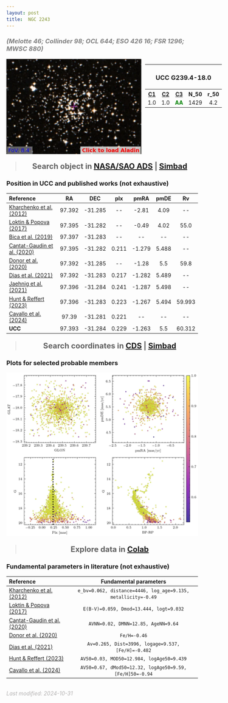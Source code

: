 ```yaml
---
layout: post
title:  NGC 2243
---
```

<h3><span style="color: #808080;"><i>(Melotte 46; Collinder 98; OCL 644; ESO 426 16; FSR 1296; MWSC 880)</i></span></h3><div style="display: flex; justify-content: space-between; width:720px;height:250px">
<div style="text-align: center;">
<!-- WEBP image -->
<img id="myImage" src="https://raw.githubusercontent.com/ucc23/Q3N/main/plots/ngc2243_aladin.webp" alt="Clickable Image" style="width:355px;height:250px; cursor: pointer;">

<!-- Div to contain Aladin Lite viewer -->
<div id="aladin-lite-div" style="width:355px;height:250px;display:none;"></div>

<!-- Aladin Lite script (will be loaded after the image is clicked) -->
<script type="text/javascript">
// Function to load Aladin Lite after image click and hide the image
function loadAladinLiteAndHideImage() {
    // Dynamically load the Aladin Lite script
    let aladinScript = document.createElement('script');
    aladinScript.src = "https://aladin.cds.unistra.fr/AladinLite/api/v3/latest/aladin.js";
    aladinScript.charset = "utf-8";
    aladinScript.onload = function () {
        A.init.then(() => {
            let aladin = A.aladin('#aladin-lite-div', {survey:"P/DSS2/color", fov:0.14, target: "97.393 -31.284"});
            // Remove the image
            document.getElementById('myImage').remove();
            // Hide the image
            //document.getElementById('myImage').style.visibility = "hidden";
            // Show the Aladin Lite viewer
            document.getElementById('aladin-lite-div').style.display = 'block';
        });
     };
    document.head.appendChild(aladinScript);
}
// Event listener for image click
document.getElementById('myImage').addEventListener('click', loadAladinLiteAndHideImage);
</script>
</div>
<!-- Left block -->

<table style="text-align: center; width:355px;height:250px;">
  <!-- Row 1 (title) -->
  <tr>
    <td colspan="5"><h3>UCC G239.4-18.0</h3></td>
  </tr>
  <!-- Row 2 -->
  <tr>
    <th><a href="https://ucc.ar/faq#what-are-the-c1-c2-and-c3-parameters" title="Photometric class">C1</a></th>
    <th><a href="https://ucc.ar/faq#what-are-the-c1-c2-and-c3-parameters" title="Density class">C2</a></th>
    <th><a href="https://ucc.ar/faq#what-are-the-c1-c2-and-c3-parameters" title="Combined class">C3</a></th>
    <th><div title="Stars with membership probability >50%">N_50</div></th>
    <th><div title="Radius that contains half the members [arcmin]">r_50</div></th>
  </tr>
  <!-- Row 3 -->
  <tr>
    <td>1.0</td>
    <td>1.0</td>
    <td><span style="color: green; font-weight: bold;">A</span><span style="color: green; font-weight: bold;">A</span></td>
    <td>1429</td>
    <td>4.2</td>
  </tr>
</table>
</div>

> <p style="text-align:center; font-weight: bold; font-size:20px">Search object in <a href="https://ui.adsabs.harvard.edu/search/q=%20collection%3Aastronomy%20body%3A%22NGC%202243%22&sort=date%20desc%2C%20bibcode%20desc&p_=0" target="_blank">NASA/SAO ADS</a> | <a href="https://simbad.cds.unistra.fr/simbad/sim-id-refs?Ident=ngc2243" target="_blank">Simbad</a></p>


### Position in UCC and published works (not exhaustive)

| Reference    | RA    | DEC   | plx  | pmRA  | pmDE   |  Rv  |
| :---         | :---: | :---: | :---: | :---: | :---: | :---: |
|[Kharchenko et al. (2012)](https://ui.adsabs.harvard.edu/abs/2012A%26A...543A.156K) | 97.392 | -31.285 | -- | -2.81 | 4.09 | -- |
|[Loktin & Popova (2017)](https://ui.adsabs.harvard.edu/abs/2017AstBu..72..257L/abstract) | 97.395 | -31.282 | -- | -0.49 | 4.02 | 55.0 |
|[Bica et al. (2019)](https://ui.adsabs.harvard.edu/abs/2019AJ....157...12B/abstract) | 97.397 | -31.283 | -- | -- | -- | -- |
|[Cantat-Gaudin et al. (2020)](https://ui.adsabs.harvard.edu/abs/2020A%26A...640A...1C) | 97.395 | -31.282 | 0.211 | -1.279 | 5.488 | -- |
|[Donor et al. (2020)](https://ui.adsabs.harvard.edu/abs/2020AJ....159..199D/abstract) | 97.392 | -31.285 | -- | -1.28 | 5.5 | 59.8 |
|[Dias et al. (2021)](https://ui.adsabs.harvard.edu/abs/2021MNRAS.504..356D) | 97.392 | -31.283 | 0.217 | -1.282 | 5.489 | -- |
|[Jaehnig et al. (2021)](https://ui.adsabs.harvard.edu/abs/2021ApJ...923..129J/abstract) | 97.396 | -31.284 | 0.241 | -1.287 | 5.498 | -- |
|[Hunt & Reffert (2023)](https://ui.adsabs.harvard.edu/abs/2023A%26A...673A.114H/abstract) | 97.396 | -31.283 | 0.223 | -1.267 | 5.494 | 59.993 |
|[Cavallo et al. (2024)](https://ui.adsabs.harvard.edu/abs/2024AJ....167...12C/abstract) | 97.39 | -31.281 | 0.221 | -- | -- | -- |
| **UCC** |97.393 | -31.284 | 0.229 | -1.263 | 5.5 | 60.312 |

> <p style="text-align:center; font-weight: bold; font-size:20px">Search coordinates in <a href="https://cdsportal.u-strasbg.fr/?target=97.393,-31.284" target="_blank">CDS</a> | <a href="https://simbad.cds.unistra.fr/mobile/object_list.html?coord=97.393%20-31.284&output=json&radius=5&userEntry=ngc2243" target="_blank">Simbad</a></p>

### Plots for selected probable members

![CLUSTER](https://raw.githubusercontent.com/ucc23/Q3N/main/plots/ngc2243.webp)


> <p style="text-align:center; font-weight: bold; font-size:20px">Explore data in <a href="https://colab.research.google.com/github/UCC23/Q3N/blob/master/notebooks/ngc2243.ipynb" target="_blank">Colab</a></p>


### Fundamental parameters in literature (not exhaustive)

| Reference |  Fundamental parameters |
| :---         |     :---:      |
| [Kharchenko et al. (2012)](https://ui.adsabs.harvard.edu/abs/2012A%26A...543A.156K) | `e_bv=0.062, distance=4446, log_age=9.135, metallicity=-0.49` |
| [Loktin & Popova (2017)](https://ui.adsabs.harvard.edu/abs/2017AstBu..72..257L/abstract) | `E(B-V)=0.059, Dmod=13.444, logt=9.032` |
| [Cantat-Gaudin et al. (2020)](https://ui.adsabs.harvard.edu/abs/2020A%26A...640A...1C) | `AVNN=0.02, DMNN=12.85, AgeNN=9.64` |
| [Donor et al. (2020)](https://ui.adsabs.harvard.edu/abs/2020AJ....159..199D/abstract) | `Fe/H=-0.46` |
| [Dias et al. (2021)](https://ui.adsabs.harvard.edu/abs/2021MNRAS.504..356D) | `Av=0.265, Dist=3996, logage=9.537, [Fe/H]=-0.482` |
| [Hunt & Reffert (2023)](https://ui.adsabs.harvard.edu/abs/2023A%26A...673A.114H/abstract) | `AV50=0.03, MOD50=12.984, logAge50=9.439` |
| [Cavallo et al. (2024)](https://ui.adsabs.harvard.edu/abs/2024AJ....167...12C/abstract) | `AV50=0.67, dMod50=12.32, logAge50=9.59, [Fe/H]50=-0.94` |

<br>
<font color="b3b1b1"><i>Last modified: 2024-10-31</i></font>
